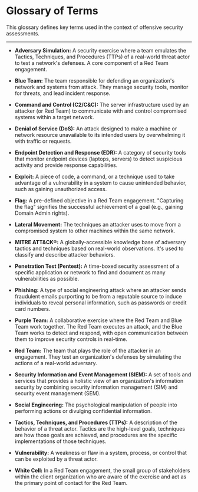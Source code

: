 # Glossary of Terms

This glossary defines key terms used in the context of offensive security assessments.

---

-   **Adversary Simulation:** A security exercise where a team emulates the Tactics, Techniques, and Procedures (TTPs) of a real-world threat actor to test a network's defenses. A core component of a Red Team engagement.

-   **Blue Team:** The team responsible for defending an organization's network and systems from attack. They manage security tools, monitor for threats, and lead incident response.

-   **Command and Control (C2/C&C):** The server infrastructure used by an attacker (or Red Team) to communicate with and control compromised systems within a target network.

-   **Denial of Service (DoS):** An attack designed to make a machine or network resource unavailable to its intended users by overwhelming it with traffic or requests.

-   **Endpoint Detection and Response (EDR):** A category of security tools that monitor endpoint devices (laptops, servers) to detect suspicious activity and provide response capabilities.

-   **Exploit:** A piece of code, a command, or a technique used to take advantage of a vulnerability in a system to cause unintended behavior, such as gaining unauthorized access.

-   **Flag:** A pre-defined objective in a Red Team engagement. "Capturing the flag" signifies the successful achievement of a goal (e.g., gaining Domain Admin rights).

-   **Lateral Movement:** The techniques an attacker uses to move from a compromised system to other machines within the same network.

-   **MITRE ATT&CK®:** A globally-accessible knowledge base of adversary tactics and techniques based on real-world observations. It's used to classify and describe attacker behaviors.

-   **Penetration Test (Pentest):** A time-boxed security assessment of a specific application or network to find and document as many vulnerabilities as possible.

-   **Phishing:** A type of social engineering attack where an attacker sends fraudulent emails purporting to be from a reputable source to induce individuals to reveal personal information, such as passwords or credit card numbers.

-   **Purple Team:** A collaborative exercise where the Red Team and Blue Team work together. The Red Team executes an attack, and the Blue Team works to detect and respond, with open communication between them to improve security controls in real-time.

-   **Red Team:** The team that plays the role of the attacker in an engagement. They test an organization's defenses by simulating the actions of a real-world adversary.

-   **Security Information and Event Management (SIEM):** A set of tools and services that provides a holistic view of an organization's information security by combining security information management (SIM) and security event management (SEM).

-   **Social Engineering:** The psychological manipulation of people into performing actions or divulging confidential information.

-   **Tactics, Techniques, and Procedures (TTPs):** A description of the behavior of a threat actor. Tactics are the high-level goals, techniques are how those goals are achieved, and procedures are the specific implementations of those techniques.

-   **Vulnerability:** A weakness or flaw in a system, process, or control that can be exploited by a threat actor.

-   **White Cell:** In a Red Team engagement, the small group of stakeholders within the client organization who are aware of the exercise and act as the primary point of contact for the Red Team.
